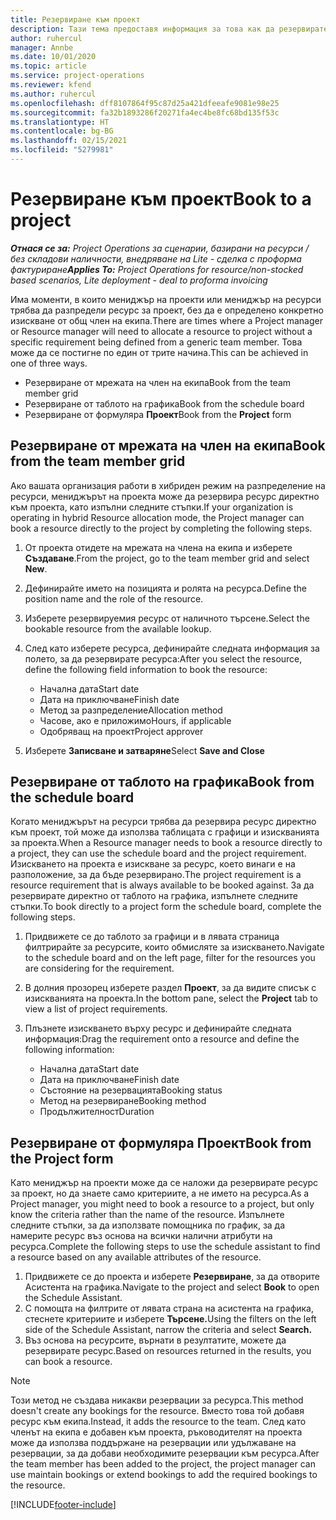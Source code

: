 ```yaml
---
title: Резервиране към проект
description: Тази тема предоставя информация за това как да резервирате ресурс за проект.
author: ruhercul
manager: Annbe
ms.date: 10/01/2020
ms.topic: article
ms.service: project-operations
ms.reviewer: kfend
ms.author: ruhercul
ms.openlocfilehash: dff8107864f95c87d25a421dfeeafe9081e98e25
ms.sourcegitcommit: fa32b1893286f20271fa4ec4be8fc68bd135f53c
ms.translationtype: HT
ms.contentlocale: bg-BG
ms.lasthandoff: 02/15/2021
ms.locfileid: "5279981"
---
```

# <a name="book-to-a-project"></a><span data-ttu-id="fc270-103">Резервиране към проект</span><span class="sxs-lookup"><span data-stu-id="fc270-103">Book to a project</span></span>

<span data-ttu-id="fc270-104">_**Отнася се за:** Project Operations за сценарии, базирани на ресурси / без складови наличности, внедряване на Lite - сделка с проформа фактуриране_</span><span class="sxs-lookup"><span data-stu-id="fc270-104">_**Applies To:** Project Operations for resource/non-stocked based scenarios, Lite deployment - deal to proforma invoicing_</span></span>

<span data-ttu-id="fc270-105">Има моменти, в които мениджър на проекти или мениджър на ресурси трябва да разпредели ресурс за проект, без да е определено конкретно изискване от общ член на екипа.</span><span class="sxs-lookup"><span data-stu-id="fc270-105">There are times where a Project manager or Resource manager will need to allocate a resource to project without a specific requirement being defined from a generic team member.</span></span> <span data-ttu-id="fc270-106">Това може да се постигне по един от трите начина.</span><span class="sxs-lookup"><span data-stu-id="fc270-106">This can be achieved in one of three ways.</span></span>

- <span data-ttu-id="fc270-107">Резервиране от мрежата на член на екипа</span><span class="sxs-lookup"><span data-stu-id="fc270-107">Book from the team member grid</span></span>
- <span data-ttu-id="fc270-108">Резервиране от таблото на графика</span><span class="sxs-lookup"><span data-stu-id="fc270-108">Book from the schedule board</span></span>
- <span data-ttu-id="fc270-109">Резервиране от формуляра **Проект**</span><span class="sxs-lookup"><span data-stu-id="fc270-109">Book from the **Project** form</span></span>

## <a name="book-from-the-team-member-grid"></a><span data-ttu-id="fc270-110">Резервиране от мрежата на член на екипа</span><span class="sxs-lookup"><span data-stu-id="fc270-110">Book from the team member grid</span></span>

<span data-ttu-id="fc270-111">Ако вашата организация работи в хибриден режим на разпределение на ресурси, мениджърът на проекта може да резервира ресурс директно към проекта, като изпълни следните стъпки.</span><span class="sxs-lookup"><span data-stu-id="fc270-111">If your organization is operating in hybrid Resource allocation mode, the Project manager can book a resource directly to the project by completing the following steps.</span></span>

1. <span data-ttu-id="fc270-112">От проекта отидете на мрежата на члена на екипа и изберете **Създаване**.</span><span class="sxs-lookup"><span data-stu-id="fc270-112">From the project, go to the team member grid and select **New**.</span></span>
2. <span data-ttu-id="fc270-113">Дефинирайте името на позицията и ролята на ресурса.</span><span class="sxs-lookup"><span data-stu-id="fc270-113">Define the position name and the role of the resource.</span></span>
3. <span data-ttu-id="fc270-114">Изберете резервируемия ресурс от наличното търсене.</span><span class="sxs-lookup"><span data-stu-id="fc270-114">Select the bookable resource from the available lookup.</span></span>
4. <span data-ttu-id="fc270-115">След като изберете ресурса, дефинирайте следната информация за полето, за да резервирате ресурса:</span><span class="sxs-lookup"><span data-stu-id="fc270-115">After you select the resource, define the following field information to book the resource:</span></span>

    - <span data-ttu-id="fc270-116">Начална дата</span><span class="sxs-lookup"><span data-stu-id="fc270-116">Start date</span></span>
    - <span data-ttu-id="fc270-117">Дата на приключване</span><span class="sxs-lookup"><span data-stu-id="fc270-117">Finish date</span></span>
    - <span data-ttu-id="fc270-118">Метод за разпределение</span><span class="sxs-lookup"><span data-stu-id="fc270-118">Allocation method</span></span>
    - <span data-ttu-id="fc270-119">Часове, ако е приложимо</span><span class="sxs-lookup"><span data-stu-id="fc270-119">Hours, if applicable</span></span>
    - <span data-ttu-id="fc270-120">Одобряващ на проект</span><span class="sxs-lookup"><span data-stu-id="fc270-120">Project approver</span></span>

6. <span data-ttu-id="fc270-121">Изберете **Записване и затваряне**</span><span class="sxs-lookup"><span data-stu-id="fc270-121">Select **Save and Close**</span></span>

## <a name="book-from-the-schedule-board"></a><span data-ttu-id="fc270-122">Резервиране от таблото на графика</span><span class="sxs-lookup"><span data-stu-id="fc270-122">Book from the schedule board</span></span>

<span data-ttu-id="fc270-123">Когато мениджърът на ресурси трябва да резервира ресурс директно към проект, той може да използва таблицата с графици и изискванията за проекта.</span><span class="sxs-lookup"><span data-stu-id="fc270-123">When a Resource manager needs to book a resource directly to a project, they can use the schedule board and the project requirement.</span></span> <span data-ttu-id="fc270-124">Изискването на проекта е изискване за ресурс, което винаги е на разположение, за да бъде резервирано.</span><span class="sxs-lookup"><span data-stu-id="fc270-124">The project requirement is a resource requirement that is always available to be booked against.</span></span> <span data-ttu-id="fc270-125">За да резервирате директно от таблото на графика, изпълнете следните стъпки.</span><span class="sxs-lookup"><span data-stu-id="fc270-125">To book directly to a project form the schedule board, complete the following steps.</span></span>

1. <span data-ttu-id="fc270-126">Придвижете се до таблото за графици и в лявата страница филтрирайте за ресурсите, които обмисляте за изискването.</span><span class="sxs-lookup"><span data-stu-id="fc270-126">Navigate to the schedule board and on the left page, filter for the resources you are considering for the requirement.</span></span>
2. <span data-ttu-id="fc270-127">В долния прозорец изберете раздел **Проект**, за да видите списък с изискванията на проекта.</span><span class="sxs-lookup"><span data-stu-id="fc270-127">In the bottom pane, select the **Project** tab to view a list of project requirements.</span></span>
3. <span data-ttu-id="fc270-128">Плъзнете изискването върху ресурс и дефинирайте следната информация:</span><span class="sxs-lookup"><span data-stu-id="fc270-128">Drag the requirement onto a resource and define the following information:</span></span>

    - <span data-ttu-id="fc270-129">Начална дата</span><span class="sxs-lookup"><span data-stu-id="fc270-129">Start date</span></span>
    - <span data-ttu-id="fc270-130">Дата на приключване</span><span class="sxs-lookup"><span data-stu-id="fc270-130">Finish date</span></span>
    - <span data-ttu-id="fc270-131">Състояние на резервацията</span><span class="sxs-lookup"><span data-stu-id="fc270-131">Booking status</span></span>
    - <span data-ttu-id="fc270-132">Метод на резервиране</span><span class="sxs-lookup"><span data-stu-id="fc270-132">Booking method</span></span>
    - <span data-ttu-id="fc270-133">Продължителност</span><span class="sxs-lookup"><span data-stu-id="fc270-133">Duration</span></span>

## <a name="book-from-the-project-form"></a><span data-ttu-id="fc270-134">Резервиране от формуляра Проект</span><span class="sxs-lookup"><span data-stu-id="fc270-134">Book from the Project form</span></span>

<span data-ttu-id="fc270-135">Като мениджър на проекти може да се наложи да резервирате ресурс за проект, но да знаете само критериите, а не името на ресурса.</span><span class="sxs-lookup"><span data-stu-id="fc270-135">As a Project manager, you might need to book a resource to a project, but only know the criteria rather than the name of the resource.</span></span> <span data-ttu-id="fc270-136">Изпълнете следните стъпки, за да използвате помощника по график, за да намерите ресурс въз основа на всички налични атрибути на ресурса.</span><span class="sxs-lookup"><span data-stu-id="fc270-136">Complete the following steps to use the schedule assistant to find a resource based on any available attributes of the resource.</span></span> 

1. <span data-ttu-id="fc270-137">Придвижете се до проекта и изберете **Резервиране**, за да отворите Асистента на графика.</span><span class="sxs-lookup"><span data-stu-id="fc270-137">Navigate to the project and select **Book** to open the Schedule Assistant.</span></span>
2. <span data-ttu-id="fc270-138">С помощта на филтрите от лявата страна на асистента на графика, стеснете критериите и изберете **Търсене.**</span><span class="sxs-lookup"><span data-stu-id="fc270-138">Using the filters on the left side of the Schedule Assistant, narrow the criteria and select **Search.**</span></span>
3. <span data-ttu-id="fc270-139">Въз основа на ресурсите, върнати в резултатите, можете да резервирате ресурс.</span><span class="sxs-lookup"><span data-stu-id="fc270-139">Based on resources returned in the results, you can book a resource.</span></span>

> [!NOTE]
> <span data-ttu-id="fc270-140">Този метод не създава никакви резервации за ресурса.</span><span class="sxs-lookup"><span data-stu-id="fc270-140">This method doesn't create any bookings for the resource.</span></span> <span data-ttu-id="fc270-141">Вместо това той добавя ресурс към екипа.</span><span class="sxs-lookup"><span data-stu-id="fc270-141">Instead, it adds the resource to the team.</span></span> <span data-ttu-id="fc270-142">След като членът на екипа е добавен към проекта, ръководителят на проекта може да използва поддържане на резервации или удължаване на резервации, за да добави необходимите резервации към ресурса.</span><span class="sxs-lookup"><span data-stu-id="fc270-142">After the team member has been added to the project, the project manager can use maintain bookings or extend bookings to add the required bookings to the resource.</span></span>


[!INCLUDE[footer-include](../includes/footer-banner.md)]